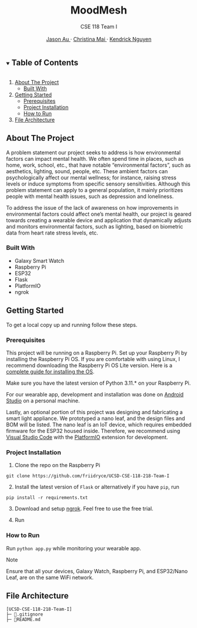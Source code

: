 <!------------------------------------------ TITLE BLOCK --------------------------------------------------------------->
<h1 align="center"> MoodMesh </h1>

<p align="center">
    CSE 118 Team I
    <br /> <br />
    <a href="https://github.com/friidryce"> Jason Au </a>
    ·
    <a href="https://github.com/cstarrynight"> Christina Mai </a>
    ·
    <a href="https://github.com/kendrick010"> Kendrick Nguyen </a>
</p>


<!------------------------------------------ TABLE OF CONTENTS ---------------------------------------------------------->
<details open="open">
  <summary><h2 style="display: inline-block"> Table of Contents </h2></summary>
  <ol>
    <li>
      <a href="#about-the-project"> About The Project </a>
      <ul>
        <li><a href="#built-with"> Built With </a></li>
      </ul>
    </li>
    <li>
      <a href="#getting-started"> Getting Started </a>
      <ul>
        <li><a href="#prerequisites"> Prerequisites </a></li>
        <li><a href="#project-installation"> Project Installation </a></li>
        <li><a href="#how-to-run"> How to Run </a></li>
      </ul>
    </li>
    <li><a href="#file-architecture"> File Architecture </a></li>
  </ol>
</details>


<!------------------------------------------ About The Project ---------------------------------------------------------->
## About The Project

A problem statement our project seeks to address is how environmental factors can impact mental health. We often spend time in places, such as home, work, school, etc., that have notable “environmental factors”, such as aesthetics, lighting, sound, people, etc. These ambient factors can psychologically affect our mental wellness; for instance, raising stress levels or induce symptoms from specific sensory sensitivities. Although this problem statement can apply to a general population, it mainly prioritizes people with mental health issues, such as depression and loneliness. 

To address the issue of the lack of awareness on how improvements in environmental factors could affect one’s mental health, our project is geared towards creating a wearable device and application that dynamically adjusts and monitors environmental factors, such as lighting, based on biometric data from heart rate stress levels, etc.

### Built With
- Galaxy Smart Watch
- Raspberry Pi
- ESP32
- Flask
- PlatformIO
- ngrok

<!------------------------------------------ Getting Started ---------------------------------------------------------->
## Getting Started

To get a local copy up and running follow these steps.

### Prerequisites

This project will be running on a Raspberry Pi. Set up your Raspberry Pi by installing the Raspberry Pi OS. If you are comfortable with using Linux, I recommend downloading the Raspberry Pi OS Lite version. Here is a [complete guide for installing the OS](https://projects.raspberrypi.org/en/projects/raspberry-pi-setting-up).

Make sure you have the latest version of Python 3.11.* on your Raspberry Pi. 

For our wearable app, development and installation was done on [Android Studio](https://developer.android.com/studio) on a personal machine.

Lastly, an optional portion of this project was designing and fabricating a smart light appliance. We prototyped a nano leaf, and the design files and BOM will be listed. The nano leaf is an IoT device, which requires embedded firmware for the ESP32 housed inside. Therefore, we recommend using [Visual Studio Code](https://code.visualstudio.com/) with the [PlatformIO](https://platformio.org/) extension for development.

### Project Installation

1. Clone the repo on the Raspberry Pi
```
git clone https://github.com/friidryce/UCSD-CSE-118-218-Team-I
```

2. Install the latest version of `Flask` or alternatively if you have `pip`, run
```
pip install -r requirements.txt
```

3. Download and setup [ngrok](https://ngrok.com/download). Feel free to use the free trial.

4. Run 

### How to Run

Run `python app.py` while monitoring your wearable app. 

> [!NOTE]  
> Ensure that all your devices, Galaxy Watch, Raspberry Pi, and ESP32/Nano Leaf, are on the same WiFi network.

<!------------------------------------------ File Architecture  ---------------------------------------------------------->
## File Architecture
```
[UCSD-CSE-118-218-Team-I]
├─ 📄.gitignore
├─ 📄README.md
```

